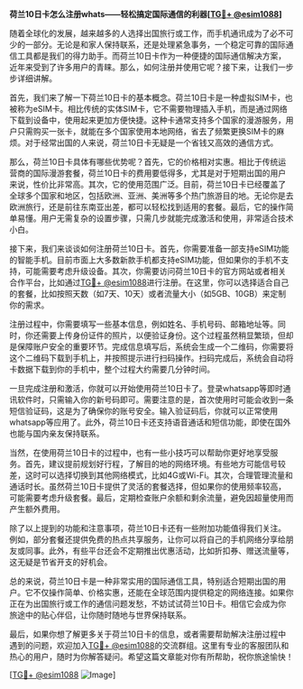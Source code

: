 **荷兰10日卡怎么注册whats——轻松搞定国际通信的利器[[TG💪+ @esim1088](https://t.me/s/esim1088)]**

随着全球化的发展，越来越多的人选择出国旅行或工作，而手机通讯成为了必不可少的一部分。无论是和家人保持联系，还是处理紧急事务，一个稳定可靠的国际通信工具都是我们的得力助手。而荷兰10日卡作为一种便捷的国际通信解决方案，近年来受到了许多用户的青睐。那么，如何注册并使用它呢？接下来，让我们一步步详细讲解。

首先，我们来了解一下荷兰10日卡的基本概念。荷兰10日卡是一种虚拟SIM卡，也被称为eSIM卡。相比传统的实体SIM卡，它不需要物理插入手机，而是通过网络下载到设备中，使用起来更加方便快捷。这种卡通常支持多个国家的漫游服务，用户只需购买一张卡，就能在多个国家使用本地网络，省去了频繁更换SIM卡的麻烦。对于经常出国的人来说，荷兰10日卡无疑是一个省钱又高效的通信方式。

那么，荷兰10日卡具体有哪些优势呢？首先，它的价格相对实惠。相比于传统运营商的国际漫游套餐，荷兰10日卡的费用要低得多，尤其是对于短期出国的用户来说，性价比非常高。其次，它的使用范围广泛。目前，荷兰10日卡已经覆盖了全球多个国家和地区，包括欧洲、亚洲、美洲等多个热门旅游目的地。无论你是去欧洲旅行，还是前往东南亚出差，都可以轻松找到适用的套餐。最后，它的操作简单易懂。用户无需复杂的设置步骤，只需几步就能完成激活和使用，非常适合技术小白。

接下来，我们来谈谈如何注册荷兰10日卡。首先，你需要准备一部支持eSIM功能的智能手机。目前市面上大多数新款手机都支持eSIM功能，但如果你的手机不支持，可能需要考虑升级设备。其次，你需要访问荷兰10日卡的官方网站或者相关合作平台，比如通过[TG💪+ @esim1088](https://t.me/s/esim1088)进行注册。在这里，你可以选择适合自己的套餐，比如按照天数（如7天、10天）或者流量大小（如5GB、10GB）来定制你的需求。

注册过程中，你需要填写一些基本信息，例如姓名、手机号码、邮箱地址等。同时，你还需要上传身份证件的照片，以便验证身份。这个过程虽然稍显繁琐，但却是保障账户安全的重要环节。完成信息填写后，系统会生成一个二维码，你需要将这个二维码下载到手机上，并按照提示进行扫码操作。扫码完成后，系统会自动将卡数据下载到你的手机中，整个过程大约需要几分钟时间。

一旦完成注册和激活，你就可以开始使用荷兰10日卡了。登录whatsapp等即时通讯软件时，只需输入你的新号码即可。需要注意的是，首次使用时可能会收到一条短信验证码，这是为了确保你的账号安全。输入验证码后，你就可以正常使用whatsapp等应用了。此外，荷兰10日卡还支持语音通话和短信功能，即使在国外也能与国内亲友保持联系。

当然，在使用荷兰10日卡的过程中，也有一些小技巧可以帮助你更好地享受服务。首先，建议提前规划好行程，了解目的地的网络环境。有些地方可能信号较差，这时可以选择切换到其他网络模式，比如4G或Wi-Fi。其次，合理管理流量和通话时长。虽然荷兰10日卡提供了灵活的套餐选择，但如果你的使用频率较高，可能需要考虑升级套餐。最后，定期检查账户余额和剩余流量，避免因超量使用而产生额外费用。

除了以上提到的功能和注意事项，荷兰10日卡还有一些附加功能值得我们关注。例如，部分套餐还提供免费的热点共享服务，让你可以将自己的手机网络分享给朋友或同事。此外，有些平台还会不定期推出优惠活动，比如折扣券、赠送流量等，这无疑是节省开支的好机会。

总的来说，荷兰10日卡是一种非常实用的国际通信工具，特别适合短期出国的用户。它不仅操作简单、价格实惠，还能在全球范围内提供稳定的网络连接。如果你正在为出国旅行或工作的通信问题发愁，不妨试试荷兰10日卡。相信它会成为你旅途中的贴心伴侣，让你随时随地与世界保持联系。

最后，如果你想了解更多关于荷兰10日卡的信息，或者需要帮助解决注册过程中遇到的问题，欢迎加入[TG💪+ @esim1088](https://t.me/s/esim1088)的交流群组。这里有专业的客服团队和热心的用户，随时为你解答疑问。希望这篇文章能对你有所帮助，祝你旅途愉快！

[[TG💪+ @esim1088](https://t.me/s/esim1088) ![Image](https://i.postimg.cc/4NQfJmqS/Snipaste-2025-05-13-00-14-12.png)]